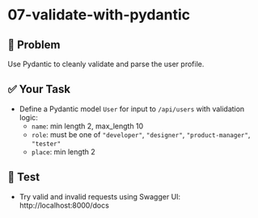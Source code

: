 # 07-validate-with-pydantic

## 🎯 Problem
Use Pydantic to cleanly validate and parse the user profile.

## ✅ Your Task
- Define a Pydantic model `User` for input to `/api/users` with validation logic:
  - `name`: min length 2, max_length 10
  - `role`: must be one of `"developer"`, `"designer"`, `"product-manager"`, `"tester"`
  - `place`: min length 2

## 🧪 Test
- Try valid and invalid requests using Swagger UI: http://localhost:8000/docs
